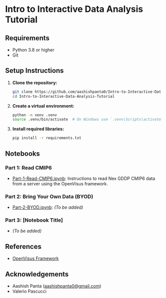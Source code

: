 # Intro to Interactive Data Analysis Tutorial

## Requirements

- Python 3.8 or higher
- Git

## Setup Instructions

1. **Clone the repository:**
   ```sh
   git clone https://github.com/aashishpanta0/Intro-to-Interactive-Data-Analysis-Tutorial.git
   cd Intro-to-Interactive-Data-Analysis-Tutorial
   ```

2. **Create a virtual environment:**
   ```sh
   python -m venv .venv
   source .venv/bin/activate  # On Windows use `.venv\Scripts\activate`
   ```

3. **Install required libraries:**
   ```sh
   pip install -r requirements.txt
   ```

## Notebooks

### Part 1: Read CMIP6

- [Part-1-Read-CMIP6.ipynb](Part-1-Read-CMIP6.ipynb): Instructions to read Nex GDDP CMIP6 data from a server using the OpenVisus framework.

### Part 2: Bring Your Own Data (BYOD)

- [Part-2-BYOD.ipynb](Part-2-BYOD.ipynb): *(To be added)*

### Part 3: [Notebook Title]

- *(To be added)*

## References

- [OpenVisus Framework](https://github.com/sci-visus/OpenVisus)

## Acknowledgements

- Aashish Panta (aashishpanta0@gmail.com)
- Valerio Pascucci